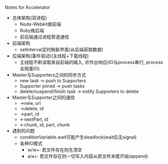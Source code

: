 Notes for Accelerator
- 总体架构(双进程)
    - Node-Webkit做前端
    - Ruby做后端
    - 前后端通过进程管道通信
- 前端架构
    - setInterval定时刷新界面(从后端获取数据)
- 后端架构(事件驱动)(主线程+下载线程)
    - 主线程不断读取来自前端的输入, 并作出响应(IO与process串行, process会阻塞IO)
- Master与Supporters之间的同步方式
    - new task -> push to Supporters
    - Supporter joined -> push tasks
    - delete/suspend/finish task -> notify Supporters to delete
- Master与Supporter之间的通信
    - ->new, url
    - ->delete, id
    - ->part, id
    - <-nextPart, id
    - <-chunk, id, part, chunk
- 遇到的问题
    - conditionVariable.wait可能产生deadlock(wait后无signal)
    - 各种IO模式
        - w/w+: 若文件存在则先清空
        - a/a+: 若文件存在则一切写入内容从原文件末尾开始(append)
